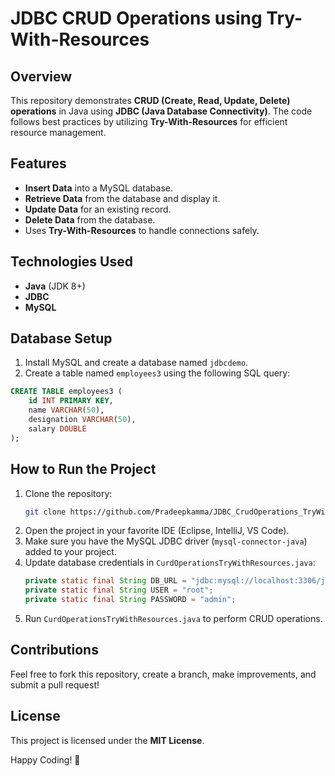 # JDBC CRUD Operations using Try-With-Resources

## Overview
This repository demonstrates **CRUD (Create, Read, Update, Delete) operations** in Java using **JDBC (Java Database Connectivity)**. The code follows best practices by utilizing **Try-With-Resources** for efficient resource management.

## Features
- **Insert Data** into a MySQL database.
- **Retrieve Data** from the database and display it.
- **Update Data** for an existing record.
- **Delete Data** from the database.
- Uses **Try-With-Resources** to handle connections safely.

## Technologies Used
- **Java** (JDK 8+)
- **JDBC**
- **MySQL**

## Database Setup
1. Install MySQL and create a database named `jdbcdemo`.
2. Create a table named `employees3` using the following SQL query:

```sql
CREATE TABLE employees3 (
    id INT PRIMARY KEY,
    name VARCHAR(50),
    designation VARCHAR(50),
    salary DOUBLE
);
```

## How to Run the Project
1. Clone the repository:
   ```sh
   git clone https://github.com/Pradeepkamma/JDBC_CrudOperations_TryWithResources.git
   ```
2. Open the project in your favorite IDE (Eclipse, IntelliJ, VS Code).
3. Make sure you have the MySQL JDBC driver (`mysql-connector-java`) added to your project.
4. Update database credentials in `CurdOperationsTryWithResources.java`:
   ```java
   private static final String DB_URL = "jdbc:mysql://localhost:3306/jdbcdemo";
   private static final String USER = "root";
   private static final String PASSWORD = "admin";
   ```
5. Run `CurdOperationsTryWithResources.java` to perform CRUD operations.

## Contributions
Feel free to fork this repository, create a branch, make improvements, and submit a pull request!

## License
This project is licensed under the **MIT License**.

Happy Coding! 🚀

